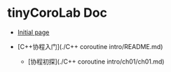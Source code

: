 # tinyCoroLab Doc

* [Initial page](README.md)

* [C++协程入门](./C++ coroutine intro/README.md)
  * [协程初探](./C++ coroutine intro/ch01/ch01.md)
